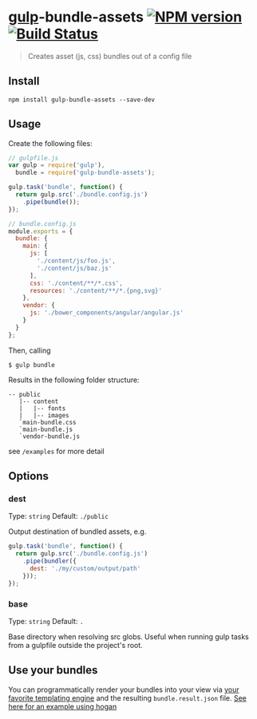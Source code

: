 # [gulp](http://gulpjs.com/)-bundle-assets [![NPM version][npm-image]][npm-url] [![Build Status][travis-image]][travis-url]

> Creates asset (js, css) bundles out of a config file

## Install

```shell
npm install gulp-bundle-assets --save-dev
```

## Usage

Create the following files:

```js
// gulpfile.js
var gulp = require('gulp'),
  bundle = require('gulp-bundle-assets');

gulp.task('bundle', function() {
  return gulp.src('./bundle.config.js')
    .pipe(bundle());
});
```

```js
// bundle.config.js
module.exports = {
  bundle: {
    main: {
      js: [
        './content/js/foo.js',
        './content/js/baz.js'
      ],
      css: './content/**/*.css',
      resources: './content/**/*.{png,svg}'
    },
    vendor: {
      js: './bower_components/angular/angular.js'
    }
  }
};
```

Then, calling

```shell
$ gulp bundle
```

Results in the following folder structure:

```
-- public
   |-- content
   |   |-- fonts
   |   |-- images
   `main-bundle.css
   `main-bundle.js
   `vendor-bundle.js
```

see `/examples` for more detail

## Options

### dest

Type: `string`
Default: `./public`

Output destination of bundled assets, e.g.

```js
gulp.task('bundle', function() {
  return gulp.src('./bundle.config.js')
    .pipe(bundler({
      dest: './my/custom/output/path'
    }));
});
```

### base

Type: `string`
Default: `.`

Base directory when resolving src globs. Useful when running gulp tasks from a gulpfile outside the project's root.

## Use your bundles

You can programmatically render your bundles into your view via 
[your favorite templating engine](https://www.google.com/webhp?ion=1&espv=2&ie=UTF-8#q=node%20js%20templating%20engine)
and the resulting `bundle.result.json` file. 
[See here for an example using hogan](examples/express-app-using-result-json/readme.md)

[npm-url]: https://npmjs.org/package/gulp-bundle-assets
[npm-image]: http://img.shields.io/npm/v/gulp-bundle-assets.svg
[travis-image]: https://travis-ci.org/chmontgomery/gulp-bundle-assets.svg?branch=master
[travis-url]: https://travis-ci.org/chmontgomery/gulp-bundle-assets